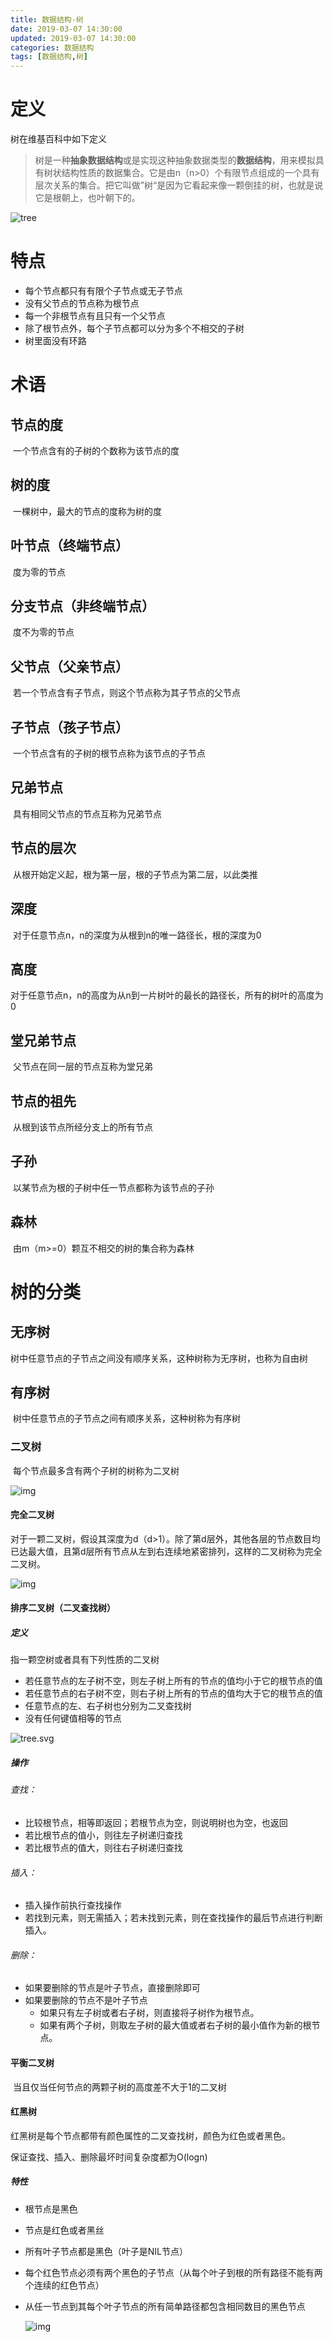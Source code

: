 ```yaml
---
title: 数据结构-树
date: 2019-03-07 14:30:00
updated: 2019-03-07 14:30:00
categories: 数据结构
tags: [数据结构,树]
---
```


# 定义

树在维基百科中如下定义

> ​	树是一种**抽象数据结构**或是实现这种抽象数据类型的**数据结构**，用来模拟具有树状结构性质的数据集合。它是由n（n>0）个有限节点组成的一个具有层次关系的集合。把它叫做”树“是因为它看起来像一颗倒挂的树，也就是说它是根朝上，也叶朝下的。

![tree](/imag/300px-Treedatastructure.png)

<!--more-->

# 特点

- 每个节点都只有有限个子节点或无子节点
- 没有父节点的节点称为根节点
- 每一个非根节点有且只有一个父节点
- 除了根节点外，每个子节点都可以分为多个不相交的子树
- 树里面没有环路

# 术语

## 节点的度

​	一个节点含有的子树的个数称为该节点的度

## 树的度

​	一棵树中，最大的节点的度称为树的度

## 叶节点（终端节点）

​	度为零的节点

## 分支节点（非终端节点）

​	度不为零的节点

## 父节点（父亲节点）

​	若一个节点含有子节点，则这个节点称为其子节点的父节点

## 子节点（孩子节点）

​	一个节点含有的子树的根节点称为该节点的子节点

## 兄弟节点

​	具有相同父节点的节点互称为兄弟节点

## 节点的层次

​	从根开始定义起，根为第一层，根的子节点为第二层，以此类推

## 深度

​	对于任意节点n，n的深度为从根到n的唯一路径长，根的深度为0

## 高度

​	对于任意节点n，n的高度为从n到一片树叶的最长的路径长，所有的树叶的高度为0

## 堂兄弟节点

​	父节点在同一层的节点互称为堂兄弟

## 节点的祖先

​	从根到该节点所经分支上的所有节点

## 子孙

​	以某节点为根的子树中任一节点都称为该节点的子孙

## 森林

​	由m（m>=0）颗互不相交的树的集合称为森林

# 树的分类

## 无序树

​	树中任意节点的子节点之间没有顺序关系，这种树称为无序树，也称为自由树

## 有序树

​	树中任意节点的子节点之间有顺序关系，这种树称为有序树

### 二叉树

​	每个节点最多含有两个子树的树称为二叉树

![img](/imag/192px-Binary_tree.svg.png)

#### 完全二叉树

​	对于一颗二叉树，假设其深度为d（d>1）。除了第d层外，其他各层的节点数目均已达最大值，且第d层所有节点从左到右连续地紧密排列，这样的二叉树称为完全二叉树。

![img](/imag/1630488-79802447d1d63c9b.webp)

#### 排序二叉树（二叉查找树）

##### 定义

指一颗空树或者具有下列性质的二叉树

- 若任意节点的左子树不空，则左子树上所有的节点的值均小于它的根节点的值
- 若任意节点的右子树不空，则右子树上所有的节点的值均大于它的根节点的值
- 任意节点的左、右子树也分别为二叉查找树
- 没有任何键值相等的节点

![tree.svg](/imag/300px-Binary_search_tree.svg.png)

##### 操作

###### 查找：

- 比较根节点，相等即返回；若根节点为空，则说明树也为空，也返回
- 若比根节点的值小，则往左子树递归查找
- 若比根节点的值大，则往右子树递归查找

###### 插入：

- 插入操作前执行查找操作
- 若找到元素，则无需插入；若未找到元素，则在查找操作的最后节点进行判断插入。

###### 删除：

- 如果要删除的节点是叶子节点，直接删除即可
- 如果要删除的节点不是叶子节点
  - 如果只有左子树或者右子树，则直接将子树作为根节点。
  - 如果有两个子树，则取左子树的最大值或者右子树的最小值作为新的根节点。

#### 平衡二叉树

​	当且仅当任何节点的两颗子树的高度差不大于1的二叉树

#### 红黑树

红黑树是每个节点都带有颜色属性的二叉查找树，颜色为红色或者黑色。

保证查找、插入、删除最坏时间复杂度都为O(logn)

##### 特性

- 根节点是黑色

- 节点是红色或者黑丝

- 所有叶子节点都是黑色（叶子是NIL节点）

- 每个红色节点必须有两个黑色的子节点（从每个叶子到根的所有路径不能有两个连续的红色节点）

- 从任一节点到其每个叶子节点的所有简单路径都包含相同数目的黑色节点

  ![img](/imag/1.png)



